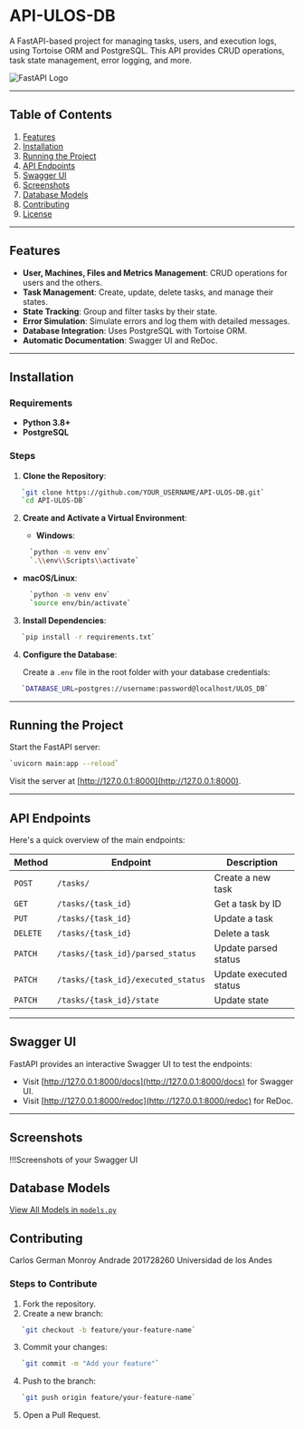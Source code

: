 # API-ULOS-DB

A FastAPI-based project for managing tasks, users, and execution logs, using Tortoise ORM and PostgreSQL. This API provides CRUD operations, task state management, error logging, and more.

![FastAPI Logo](https://fastapi.tiangolo.com/img/logo-margin/logo-teal.png)

---

## Table of Contents

1. [Features](#features)
2. [Installation](#installation)
3. [Running the Project](#running-the-project)
4. [API Endpoints](#api-endpoints)
5. [Swagger UI](#swagger-ui)
6. [Screenshots](#screenshots)
7. [Database Models](#database-models)
8. [Contributing](#contributing)
9. [License](#license)

---

## Features

- **User, Machines, Files and Metrics Management**: CRUD operations for users and the others.
- **Task Management**: Create, update, delete tasks, and manage their states.
- **State Tracking**: Group and filter tasks by their state.
- **Error Simulation**: Simulate errors and log them with detailed messages.
- **Database Integration**: Uses PostgreSQL with Tortoise ORM.
- **Automatic Documentation**: Swagger UI and ReDoc.

---

## Installation

### Requirements

- **Python 3.8+**
- **PostgreSQL**

### Steps

1. **Clone the Repository**:

```bash  
   `git clone https://github.com/YOUR_USERNAME/API-ULOS-DB.git`  
   `cd API-ULOS-DB`
```
2. **Create and Activate a Virtual Environment**:

   - **Windows**:

```bash  
     `python -m venv env`  
     `.\\env\\Scripts\\activate`
```
   - **macOS/Linux**:

```bash  
     `python -m venv env`  
     `source env/bin/activate`
```
3. **Install Dependencies**:

```bash  
   `pip install -r requirements.txt`
```
4. **Configure the Database**:

   Create a `.env` file in the root folder with your database credentials:

```bash  
   `DATABASE_URL=postgres://username:password@localhost/ULOS_DB`
```
---

## Running the Project

Start the FastAPI server:

```bash  
`uvicorn main:app --reload`
```
Visit the server at [http://127.0.0.1:8000](http://127.0.0.1:8000).

---

## API Endpoints

Here's a quick overview of the main endpoints:

| Method   | Endpoint                            | Description                       |
|----------|-------------------------------------|-----------------------------------|
| `POST`   | `/tasks/`                          | Create a new task                 |
| `GET`    | `/tasks/{task_id}`                 | Get a task by ID                  |
| `PUT`    | `/tasks/{task_id}`                 | Update a task                     |
| `DELETE` | `/tasks/{task_id}`                 | Delete a task                     |
| `PATCH`  | `/tasks/{task_id}/parsed_status`   | Update parsed status              |
| `PATCH`  | `/tasks/{task_id}/executed_status` | Update executed status            |
| `PATCH`  | `/tasks/{task_id}/state`           | Update state                      |

---

## Swagger UI

FastAPI provides an interactive Swagger UI to test the endpoints:

- Visit [http://127.0.0.1:8000/docs](http://127.0.0.1:8000/docs) for Swagger UI.
- Visit [http://127.0.0.1:8000/redoc](http://127.0.0.1:8000/redoc) for ReDoc.

---

## Screenshots

!!!Screenshots of your Swagger UI 

## Database Models

[View All Models in `models.py`](models.py)

## Contributing

Carlos German Monroy Andrade
201728260
Universidad de los Andes

### Steps to Contribute

1. Fork the repository.
2. Create a new branch:

```bash  
   `git checkout -b feature/your-feature-name`
```
3. Commit your changes:

```bash  
   `git commit -m "Add your feature"`
```
4. Push to the branch:

```bash 
   `git push origin feature/your-feature-name`
```
5. Open a Pull Request.


